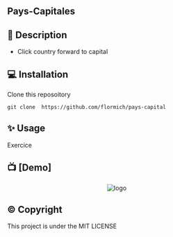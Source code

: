 ## Pays-Capitales

## 📃 Description

* Click country forward to capital

## 💻 Installation
Clone this reposoitory

```
git clone  https://github.com/flormich/pays-capital

```

## ✨️ Usage
Exercice

## 📺 [Demo]

<p align="center"
  
 ![logo](payscapital.git)
 
</p>


## ©️ Copyright
This project is under the MIT LICENSE
